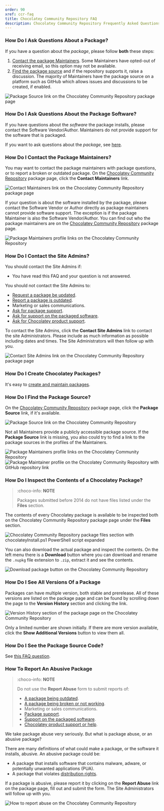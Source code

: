 ```yaml
---
order: 90
xref: ccr-faq
title: Chocolatey Community Repository FAQ
description: Chocolatey Community Repository Frequently Asked Questions
---
```


### How Do I Ask Questions About a Package?

If you have a question about the _package_, please follow **both** these steps:

1. [Contact the package Maintainers](#how-do-i-contact-the-package-maintainers). Some Maintainers have opted-out of receiving email, so this option may not be available.
1. [Find the package source](#how-do-i-find-the-package-source) and if the repository supports it, raise a discussion. The majority of Maintainers have the package source on a platform such as GitHub which allows issues and discussions to be created, if enabled.

![Package Source link on the Chocolatey Community Repository package page](/images/triage-packagesource.jpg)

### How Do I Ask Questions About the Package Software?

If you have questions about the _software_ the package installs, please contact the Software Vendor/Author. Maintainers do not provide support for the software that is packaged.

If you want to ask questions about the _package_, see [here](#how-do-i-ask-questions-about-a-package).

### How Do I Contact the Package Maintainers?

You may want to contact the package maintainers with package questions, or to report a broken or outdated package. On the [Chocolatey Community Repository](https://community.chocolatey.org/packages) package page, click the **Contact Maintainers** link.

![Contact Maintainers link on the Chocolatey Community Repository package page](/images/triage-maintainers.jpg)

If your question is about the software installed by the package, please contact the Software Vendor or Author directly as package maintainers cannot provide software support. The exception is if the package Maintainer is also the Software Vendor/Author. You can find out who the package maintainers are on the [Chocolatey Community Repository](https://community.chocolatey.org/packages) package page.

![Package Maintainers profile links on the Chocolatey Community Repository](/images/triage-maintainerlinks.jpg)

### How Do I Contact the Site Admins?

You should contact the Site Admins if:

* You have read this FAQ and your question is not answered.

You should not contact the Site Admins to:

* [Request a package be updated](xref:package-triage-process#package-is-outdated).
* [Report a package is outdated](xref:package-triage-process#package-is-outdated).
* Marketing or sales communications.
* [Ask for package support](#how-do-i-ask-questions-about-a-package).
* [Ask for support on the packaged software](#how-do-i-ask-questions-about-the-package-software).
* [Ask for Chocolatey product support](https://chocolatey.org/support).

To contact the Site Admins, click the **Contact Site Admins** link to contact the site Administrators. Please include as much information as possible including dates and times. The Site Administrators will then follow up with you.

![Contact Site Admins link on the Chocolatey Community Repository package page](/images/triage-siteadmins.jpg)

### How Do I Create Chocolatey Packages?

It's easy to [create and maintain packages](xref:create-packages).

### How Do I Find the Package Source?

On the [Chocolatey Community Repository](https://community.chocolatey.org/packages) package page, click the **Package Source** link, if it's available.

![Package Source link on the Chocolatey Community Repository](/images/triage-packagesource.jpg)

Not all Maintainers provide a publicly accessible package source. If the **Package Source** link is missing, you also could try to find a link to the package sources in the profiles of the Maintainers.

![Package Maintainers profile links on the Chocolatey Community Repository](/images/triage-maintainerlinks.jpg)
![Package Maintainer profile on the Chocolatey Community Repository with GitHub repository link](/images/triage-maintainerrepository.jpg)

### How Do I Inspect the Contents of a Chocolatey Package?

> :choco-info: **NOTE**
>
> Packages submitted before 2014 do not have files listed under the **Files** section.

The contents of every Chocolatey package is available to be inspected both on the Chocolatey Community Repository package page under the **Files** section.

![Chocolatey Community Repository package files section with chocolateyInstall.ps1 PowerShell script expanded](/images/moderation-10.jpg)

You can also download the actual package and inspect the contents. On the left menu there is a **Download** button where you can download and rename the `.nupkg` file extension to `.zip`, extract it and see the contents.

![Download package button on the Chocolatey Community Repository](/images/triage-download.jpg)

### How Do I See All Versions Of a Package

Packages can have multiple version, both stable and prerelease. All of these versions are listed on the package page and can be found by scrolling down the page to the **Version History** section and clicking the link.

![Version History section of the package page on the Chocolatey Community Repository](/images/packagepage-versionhistory.jpg)

Only a limited number are shown initially. If there are more version available, click the **Show Additional Versions** button to view them all.

### How Do I See the Package Source Code?

See [this FAQ question](#how-do-i-find-the-package-source).

### How To Report An Abusive Package

> :choco-info: **NOTE**
> 
> Do not use the **Report Abuse** form to submit reports of:
>
> * [A package being outdated](xref:package-triage-process#package-is-outdated).
> * [A package being broken or not working](xref:package-triage-process#package-is-broken).
> * Marketing or sales communications.
> * [Package support](#how-do-i-ask-questions-about-a-package).
> * [Support on the packaged software](#how-do-i-ask-questions-about-the-package-software).
> * [Chocolatey product support or help](https://chocolatey.org/support).

We take package abuse very seriously. But what is package abuse, or an abusive package?

There are many definitions of what could make a package, or the software it installs, abusive. An abusive package could be:

* A package that installs software that contains malware, adware, or potentially unwanted applications (PUA).
* A package that violates [distribution rights](xref:legal#distributions).

If a package is abusive, please report it by clicking on the **Report Abuse** link on the package page, fill out and submit the form. The Site Administrators will follow up with you.

![How to report abuse on the Chocolatey Community Repository](/images/triage-reportabuse.jpg)
